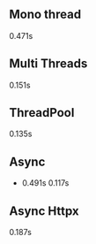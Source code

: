 ## Mono thread
0.471s

##  Multi Threads
0.151s

##  ThreadPool
0.135s

## Async
- 0.491s
0.117s
## Async Httpx
0.187s